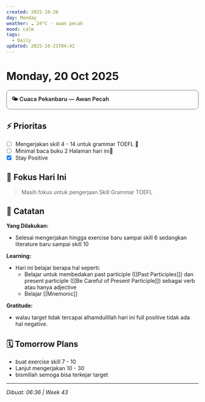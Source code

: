 ```yaml
---
created: 2025-10-20
day: Monday
weather: ☁️ 24°C - awan pecah
mood: calm
tags:
  - Daily
updated: 2025-10-21T04:42
---
```


# Monday, 20 Oct 2025

<details style="border: 1px solid #777; border-radius: 10px; padding: 8px 12px; margin: 12px 0; backdrop-filter: blur(6px); background-color: transparent; transition: all 0.3s ease;"> <summary style="font-size: 1.05em; font-weight: 600; cursor: pointer; display: flex; align-items: center; gap: 8px; list-style: none; padding: 4px 0;"> 🌤️ Cuaca Pekanbaru — Awan Pecah </summary> <div style="margin-top: 8px; padding-left: 6px; line-height: 1.7; font-size: 0.95em;"> <p><b>🌡️ Suhu Udara</b><br> • Saat ini: <b>24°C</b> (terasa 25°C)<br> • Range: 24°C - 24°C</p> <p><b>🌤️ Kondisi Atmosfer</b><br> • 💧 Kelembaban: 100%<br> • 🌬️ Angin: 2.57 m/s ↘ TG<br> • ☁️ Awan: 75%<br> • 👁️ Jarak Pandang: 10.0 km<br> • 🔽 Tekanan: 1007 hPa</p> <p><b>🌅 Matahari</b><br> • Terbit: 05.55 | Terbenam: 18.01</p> </div> </details>


## ⚡ Prioritas
- [ ] Mengerjakan skill 4 - 14 untuk grammar TOEFL 🤡
- [ ] Minimal baca buku 2 Halaman hari ini🤡
- [x] Stay Positive 

## 🎯 Fokus Hari Ini
> Masih fokus untuk pengerjaan Skill Grammar TOEFL

## 📝 Catatan
**Yang Dilakukan:**
-  Selesai mengerjakan hingga exercise baru sampai skill 6 sedangkan literature baru sampai skill 10

**Learning:**
-  Hari ini belajar berapa hal seperti:
	- Belajar untuk membedakan past participle ([[Past Participles]]) dan present participle ([[Be Careful of Present Participle]]) sebagai verb atau hanya adjective
	- Belajar [[Mnemonic]]

**Gratitude:**
- walau target tidak tercapai alhamdulillah hari ini full positive tidak ada hal negative. 

## 🗓️ Tomorrow Plans 
-  buat exercise skill 7 - 10
- Lanjut mengerjakan 10 - 30 
- bismillah semoga bisa terkejar target


---
*Dibuat: 06:36 | Week 43*